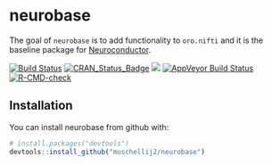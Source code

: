 
<!-- README.md is generated from README.Rmd. Please edit that file -->

# neurobase

The goal of `neurobase` is to add functionality to `oro.nifti` and it is
the baseline package for [Neuroconductor](https://neuroconductor.org/).

<!-- badges: start -->

[![Build
Status](https://travis-ci.org/muschellij2/neurobase.svg?branch=master)](https://travis-ci.org/muschellij2/neurobase)
[![CRAN_Status_Badge](http://www.r-pkg.org/badges/version/neurobase)](https://cran.r-project.org/package=neurobase)
[![](http://cranlogs.r-pkg.org/badges/grand-total/neurobase)](https://cran.r-project.org/package=neurobase)
[![AppVeyor Build
Status](https://ci.appveyor.com/api/projects/status/github/muschellij2/neurobase?branch=master&svg=true)](https://ci.appveyor.com/project/muschellij2/neurobase)
[![R-CMD-check](https://github.com/muschellij2/neurobase/actions/workflows/R-CMD-check.yaml/badge.svg)](https://github.com/muschellij2/neurobase/actions/workflows/R-CMD-check.yaml)
<!-- badges: end -->

## Installation

You can install neurobase from github with:

``` r
# install.packages("devtools")
devtools::install_github("muschellij2/neurobase")
```
